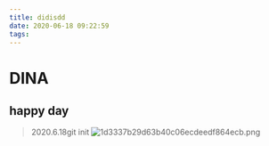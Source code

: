 ```yaml
---
title: didisdd
date: 2020-06-18 09:22:59
tags:
---
```

# DINA
## happy day
> 2020.6.18git init
![1d3337b29d63b40c06ecdeedf864ecb.png](https://i.loli.net/2020/06/18/I1MghfbFvLWer9C.png)